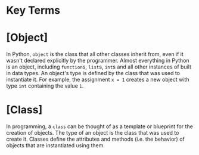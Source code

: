 # Key Terms

# [Object]
In Python, `object` is the class that all other classes inherit from, even if it wasn't 
declared explicitly by the programmer. Almost everything in Python is an object, including 
`function`s, `list`s, `int`s and all other instances of built in data types. An object's 
type is defined by the class that was used to instantiate it. For example, the assignment 
`x = 1` creates a new object with type `int` containing the value `1`.

# [Class]
In programming, a `class` can be thought of as a template or blueprint for the creation of 
objects. The type of an object is the class that was used to create it. Classes define the 
attributes and methods (i.e. the behavior) of objects that are instantiated using them.